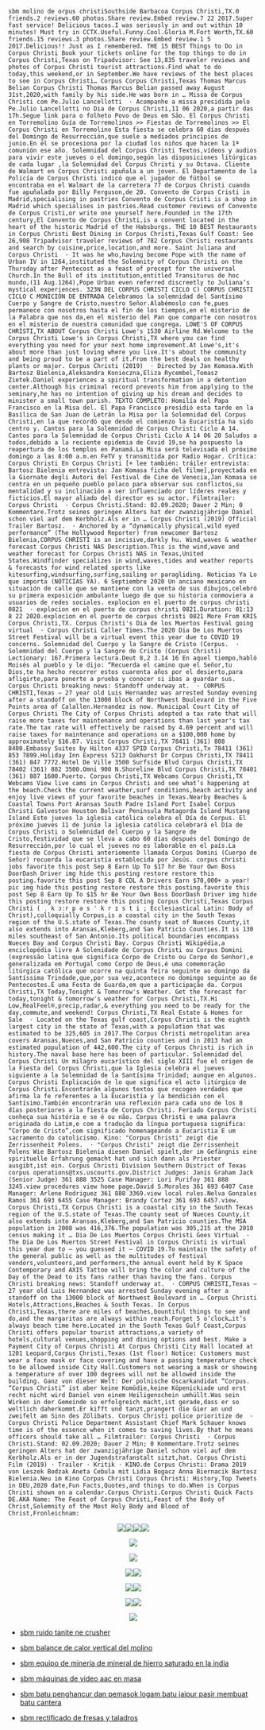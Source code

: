 
```
sbm molino de orpus christiSouthside Barbacoa Corpus Christi,TX.0 friends.2 reviews.60 photos.Share review.Embed review.7 22 2017.Super fast service! Delicious tacos.I was seriously in and out within 10 minutes! Must try in CCTX.Useful.Funny.Cool.Gloria M.Fort Worth,TX.60 friends.15 reviews.3 photos.Share review.Embed review.1 5 2017.Delicious!! Just as I remembered. THE 15 BEST Things to Do in Corpus Christi Book your tickets online for the top things to do in Corpus Christi,Texas on Tripadvisor: See 13,835 traveler reviews and photos of Corpus Christi tourist attractions.Find what to do today,this weekend,or in September.We have reviews of the best places to see in Corpus Christi… Corpus Corpus Christi,Texas Thomas Marcus Belian Corpus Christi Thomas Marcus Belian passed away August 31st,2020,with family by his side.He was born in … Missa de Corpus Christi com Pe.Julio Lancellotti  · Acompanhe a missa presidida pelo Pe.Julio Lancellotti no Dia de Corpus Christi,11 06 2020,a partir das 17h.Segue link para o folheto Povo de Deus em São. El Corpus Christi en Torremolino Guía de Torremolinos >> Fiestas de Torremolinos >> El Corpus Christi en Torremolino Esta fiesta se celebra 60 días después del Domingo de Resurrección,que suele a mediados principios de junio.En él se procesiona por la ciudad los niños que hacen la 1ª comunión ese año. Solemnidad del Corpus Christi Textos,vídeos y audios para vivir este jueves o el domingo,según las disposiciones litúrgicas de cada lugar ,la Solemnidad del Corpus Christi y su Octava. Cliente de Walmart en Corpus Christi apuñala a un joven. El Departamento de la Policía de Corpus Christi indicó que el jugador de fútbol se encontraba en el Walmart de la carretera 77 de Corpus Christi cuando fue apuñalado por Billy Ferguson,de 20. Convento de Corpus Cristi in Madrid,specialising in pastries Convento de Corpus Cristi is a shop in Madrid which specialises in pastries.Read customer reviews of Convento de Corpus Cristi,or write one yourself here.Founded in the 17th century,El Convento de Corpus Christi,is a convent located in the heart of the historic Madrid of the Habsburgs. THE 10 BEST Restaurants in Corpus Christi Best Dining in Corpus Christi,Texas Gulf Coast: See 26,908 Tripadvisor traveler reviews of 782 Corpus Christi restaurants and search by cuisine,price,location,and more. Saint Juliana and Corpus Christi  · It was he who,having become Pope with the name of Urban IV in 1264,instituted the Solemnity of Corpus Christi on the Thursday after Pentecost as a feast of precept for the universal Church.In the Bull of its institution,entitled Transiturus de hoc mundo,(11 Aug.1264),Pope Urban even referred discreetly to Juliana’s mystical experiences. 323N DEL CORPUS CHRISTI CICLO C) CORPUS CHRISTI CICLO C MONICIÓN DE ENTRADA Celebramos la solemnidad del Santísimo Cuerpo y Sangre de Cristo,nuestro Señor.Alabémoslo con fe,pues permanece con nosotros hasta el fin de los tiempos,en el misterio de la Palabra que nos da,en el misterio del Pan que comparte con nosotros en el misterio de nuestra comunidad que congrega. LOWE'S OF CORPUS CHRISTI,TX ABOUT Corpus Christi Lowe's 1530 Airline Rd.Welcome to the Corpus Christi Lowe's in Corpus Christi,TX where you can find everything you need for your next home improvement.At Lowe's,it's about more than just loving where you live.It's about the community and being proud to be a part of it.From the best deals on healthy plants or major. Corpus Christi (2019)  · Directed by Jan Komasa.With Bartosz Bielenia,Aleksandra Konieczna,Eliza Rycembel,Tomasz Zietek.Daniel experiences a spiritual transformation in a detention center.Although his criminal record prevents him from applying to the seminary,he has no intention of giving up his dream and decides to minister a small town parish. TEXTO COMPLETO: Homilía del Papa Francisco en la Misa del. El Papa Francisco presidió esta tarde en la Basílica de San Juan de Letrán la Misa por la Solemnidad del Corpus Christi,en la que recordó que desde el comienzo la Eucaristía ha sido centro y. Cantos para la Solemnidad de Corpus Christi Ciclo A 14. Cantos para la Solemnidad de Corpus Christi Ciclo A 14 06 20 Saludos a todos,debido a la reciente epidemia de Covid 19,se ha pospuesto la reapertura de los templos en Panamá.La Misa será televisada el próximo domingo a las 8:00 a.m.en FeTV y transmitida por Radio Hogar. Crítica: Corpus Christi En Corpus Christi [+ lee también: tráiler entrevista: Bartosz Bielenia entrevista: Jan Komasa ficha del filme],proyectada en la Giornate degli Autori del Festival de Cine de Venecia,Jan Komasa se centra en un pequeño pueblo polaco para observar sus conflictos,su mentalidad y su inclinación a ser influenciado por líderes reales y ficticios.El mayor aliado del director es su actor. Filmtrailer: Corpus Christi  · Corpus Christi.Stand: 02.09.2020; Dauer 2 Min; 0 Kommentare.Trotz seines geringen Alters hat der zwanzigjährige Daniel schon viel auf dem Kerbholz.Als er in … Corpus Christi (2019) Official Trailer Bartosz.  · Anchored by a “dynamically physical,wild eyed performance” (The Hollywood Reporter) from newcomer Bartosz Bielenia,CORPUS CHRISTI is an incisive,darkly hu. Wind,waves & weather forecast Corpus Christi NAS Description.This is the wind,wave and weather forecast for Corpus Christi NAS in Texas,United States.Windfinder specializes in wind,waves,tides and weather reports & forecasts for wind related sports like kitesurfing,windsurfing,surfing,sailing or paragliding. Noticias Ya Lo que importa (NOTICIAS YA). 6 Septiembre 2020 Un anciano mexicano en situación de calle que se mantiene con la venta de sus dibujos,celebró su primera exposición ambulante luego de que su historia conmoviera a usuarios de redes sociales. explocion en el puerto de corpus christi 0821  · explocion en el puerto de corpus christi 0821.Duration: 01:13 8 22 2020.explocion en el puerto de corpus christi 0821 More From KRIS Corpus Christi,TX. Corpus Christi's Dia de los Muertos Festival going virtual  · Corpus Christi Caller Times.The 2020 Dia De Los Muertos Street Festival will be a virtual event this year due to COVID 19 concerns. Solemnidad del Cuerpo y la Sangre de Cristo (Corpus.  · Solemnidad del Cuerpo y la Sangre de Cristo (Corpus Christi) Lectionary: 167.Primera lectura.Deut 8,2 3.14 16 En aquel tiempo,habló Moisés al pueblo y le dijo: “Recuerda el camino que el Señor,tu Dios,te ha hecho recorrer estos cuarenta años por el desierto,para afligirte,para ponerte a prueba y conocer si ibas a guardar sus. Corpus Christi breaking news: Standoff underway at.  · CORPUS CHRISTI,Texas — 27 year old Luis Hernandez was arrested Sunday evening after a standoff on the 13000 block of Northwest Boulevard in the Five Points area of Calallen.Hernandez is now. Municipal Court City of Corpus Christi The City of Corpus Christi adopted a tax rate that will raise more taxes for maintenance and operations than last year's tax rate.The tax rate will effectively be raised by 4.69 percent and will raise taxes for maintenance and operations on a $100,000 home by approximately $16.87. Visit Corpus Christi,TX 78411 (361) 808 8400.Embassy Suites by Hilton 4337 SPID Corpus Christi,Tx 78411 (361) 853 7899.Holiday Inn Express 5213 Oakhurst Dr Corpus Christi,TX 78411 (361) 847 7772.Hotel De Ville 3500 Surfside Blvd Corpus Christi,TX 78402 (361) 882 3500.Omni 900 N.Shoreline Blvd Corpus Christi,TX 78401 (361) 887 1600.Puerto. Corpus Christi,TX Webcams Corpus Christi,TX Webcams View live cams in Corpus Christi and see what’s happening at the beach.Check the current weather,surf conditions,beach activity and enjoy live views of your favorite beaches in Texas.Nearby Beaches & Coastal Towns Port Aransas South Padre Island Port Isabel Corpus Christi Galveston Houston Bolivar Peninsula Matagorda Island Mustang Island Este jueves la iglesia católica celebra el Día de Corpus. El próximo jueves 11 de junio la iglesia católica celebrará el Día de Corpus Christi o Solemnidad del Cuerpo y la Sangre de Cristo,festividad que se lleva a cabo 60 días después del Domingo de Resurrección,por lo cual el jueves no es laborable en el país.La fiesta de Corpus Christi anteriomente llamada Corpus Domini (Cuerpo de Señor) recuerda la eucaristía establecida por Jesús. corpus christi jobs favorite this post Sep 8 Earn Up To $17 hr Be Your Own Boss DoorDash Driver img hide this posting restore restore this posting.favorite this post Sep 8 CDL A Drivers Earn $70,000+ a year! pic img hide this posting restore restore this posting.favorite this post Sep 8 Earn Up To $15 hr Be Your Own Boss DoorDash Driver img hide this posting restore restore this posting Corpus Christi,Texas Corpus Christi ( ˌ k ɔːr p ə s ˈ k r ɪ s t i ; Ecclesiastical Latin: Body of Christ),colloquially Corpus,is a coastal city in the South Texas region of the U.S.state of Texas.The county seat of Nueces County,it also extends into Aransas,Kleberg,and San Patricio Counties.It is 130 miles southeast of San Antonio.Its political boundaries encompass Nueces Bay and Corpus Christi Bay. Corpus Christi Wikipédia,a enciclopédia livre A Solenidade de Corpus Christi ou Corpus Domini (expressão latina que significa Corpo de Cristo ou Corpo do Senhor),e generalizada em Portugal como Corpo de Deus,é uma comemoração litúrgica católica que ocorre na quinta feira seguinte ao domingo da Santíssima Trindade,que,por sua vez,acontece no domingo seguinte ao de Pentecostes.É uma Festa de Guarda,em que a participação da. Corpus Christi,TX Today,Tonight & Tomorrow's Weather. Get the forecast for today,tonight & tomorrow's weather for Corpus Christi,TX.Hi Low,RealFeel®,precip,radar,& everything you need to be ready for the day,commute,and weekend! Corpus Christi,TX Real Estate & Homes for Sale  · Located on the Texas gulf coast,Corpus Christi is the eighth largest city in the state of Texas,with a population that was estimated to be 325,605 in 2017.The Corpus Christi metropolitan area covers Aransas,Nueces,and San Patricio counties and in 2013 had an estimated population of 442,600.The city of Corpus Christi is rich in history.The naval base here has been of particular. Solemnidad del Corpus Christi Un milagro eucarístico del siglo XIII fue el origen de la Fiesta del Corpus Christi,que la Iglesia celebra el jueves siguiente a la Solemnidad de la Santísima Trinidad; aunque en algunos. Corpus Christi Explicación de lo que significa el acto litúrgico de Corpus Christi.Encontrarán algunos textos que recogen verdades que afirma la fe referentes a la Eucaristía y la bendición con el Santísimo.También encontrarán una reflexión para cada uno de los 8 días posteriores a la fiesta de Corpus Christi. Feriado Corpus Christi conheça sua história e se é ou não. Corpus Christi e uma palavra originada do Latim,e com a tradução da língua portuguesa significa: “Corpo de Cristo”,com significado homenageando a Eucaristia E um sacramento do catolicismo. Kino: "Corpus Christi" zeigt die Zerrissenheit Polens.  · "Corpus Christi" zeigt die Zerrissenheit Polens Wie Bartosz Bielenia diesen Daniel spielt,der im Gefängnis eine spirituelle Erfahrung gemacht hat und sich dann als Priester ausgibt,ist ein. Corpus Christi Division Southern District of Texas corpus operations@txs.uscourts.gov.District Judges: Janis Graham Jack (Senior Judge) 361 888 3525 Case Manager: Lori Purifoy 361 888 3245.view procedures view home page.David S.Morales 361 693 6407 Case Manager: Arlene Rodriguez 361 888 3369.view local rules.Nelva Gonzales Ramos 361 693 6455 Case Manager: Brandy Cortez 361 693 6457.view. Corpus Christi,TX Corpus Christi is a coastal city in the South Texas region of the U.S.state of Texas.The county seat of Nueces County,it also extends into Aransas,Kleberg,and San Patricio counties.The MSA population in 2008 was 416,376.The population was 305,215 at the 2010 census making it … Dia De Los Muertos Corpus Christi Goes Virtual  · The Dia De Los Muertos Street Festival in Corpus Christi is virtual this year due to — you guessed it — COVID 19.To maintain the safety of the general public as well as the multitudes of festival vendors,volunteers,and performers,the annual event held by K Space Contemporary and AXIS Tattoo will bring the color and culture of the Day of the Dead to its fans rather than having the fans. Corpus Christi breaking news: Standoff underway at.  · CORPUS CHRISTI,Texas — 27 year old Luis Hernandez was arrested Sunday evening after a standoff on the 13000 block of Northwest Boulevard in … Corpus Christi Hotels,Attractions,Beaches & South Texas. In Corpus Christi,Texas,there are miles of beaches,bountiful things to see and do,and the margaritas are always within reach.Forget 5 o’clock…it’s always beach time here.Located in the South Texas Gulf Coast,Corpus Christi offers popular tourist attractions,a variety of hotels,cultural venues,shopping and dining options and best. Make a Payment City of Corpus Christi At Corpus Christi City Hall located at 1201 Leopard,Corpus Christi,Texas (1st floor) Notice: Customers must wear a face mask or face covering and have a passing temperature check to be allowed inside City Hall.Customers not wearing a mask or showing a temperature of over 100 degrees will not be allowed inside the building. Ganz von dieser Welt: Der polnische Oscarkandidat “Corpus. “Corpus Christi” ist aber keine Komödie,keine Köpenickiade und erst recht nicht wird Daniel von einem Heiligenschein umhüllt.Was sein Wirken in der Gemeinde so erfolgreich macht,ist gerade,dass er so weltlich daherkommt.Er kifft und tanzt,prangert die Gier an und zweifelt am Sinn des Zölibats. Corpus Christi police prioritize de  · Corpus Christi Police Department Assistant Chief Mark Schauer knows time is of the essence when it comes to saving lives.By that he means officers should take all … Filmtrailer: Corpus Christi  · Corpus Christi.Stand: 02.09.2020; Dauer 2 Min; 0 Kommentare.Trotz seines geringen Alters hat der zwanzigjährige Daniel schon viel auf dem Kerbholz.Als er in der Jugendstrafanstalt sitzt,hat. Corpus Christi Film (2019) · Trailer · Kritik · KINO.de Corpus Christi: Drama 2019 von Leszek Bodzak Aneta Cebula mit Lidia Bogacz Anna Biernacik Bartosz Bielenia.Neu im Kino Corpus Christi Corpus Christi: History,Top Tweets in DEU,2020 date,Fun Facts,Quotes,and things to do.When is Corpus Christi shown on a calendar.Corpus Christi.Corpus Christi Quick Facts DE.AKA Name: The Feast of Corpus Christi,Feast of the Body of Christ,Solemnity of the Most Holy Body and Blood of Christ,Fronleichnam: 
```

<div align="center">

<a href="https://es-mill.shibang-china.com/github&k=sbm+molino+de+orpus+christi"><img src="https://static.shibang-china.com/es/mill/index.jpg"></a><a href="https://es-mill.shibang-china.com/materials.htmlgithub&k=sbm+molino+de+orpus+christi"><img src="https://static.shibang-china.com/es/mill/materials.jpg"></a><a href="https://es-mill.shibang-china.com/about.htmlgithub&k=sbm+molino+de+orpus+christi"><img src="https://static.shibang-china.com/es/mill/about.jpg"></a><a href="https://es-mill.shibang-china.com/contact.htmlgithub&k=sbm+molino+de+orpus+christi"><img src="https://static.shibang-china.com/es/mill/contact.jpg"></a>

<a href="https://es-mill.shibang-china.com/github&k=sbm+molino+de+orpus+christi"><img src="https://static.shibang-china.com/es/mill/banner.jpg"></a>

<a href="https://swt.shibang-china.com/github&k=sbm+molino+de+orpus+christi"><img src="https://static.shibang-china.com/es/mill/chat.jpg"></a>

<a href="https://es-mill.shibang-china.com/products/vertical-roller-mill.htmlgithub&k=sbm+molino+de+orpus+christi"><img src="https://static.shibang-china.com/es/mill/vertical.jpg"></a><a href="https://es-mill.shibang-china.com/products/raymond-mill.htmlgithub&k=sbm+molino+de+orpus+christi"><img src="https://static.shibang-china.com/es/mill/raymond.jpg"></a>

<a href="https://es-mill.shibang-china.com/products/ultrafine-grinding-mill.htmlgithub&k=sbm+molino+de+orpus+christi"><img src="https://static.shibang-china.com/es/mill/ultrafine.jpg"></a><a href="https://es-mill.shibang-china.com/products/trapezium-grinding-mill.htmlgithub&k=sbm+molino+de+orpus+christi"><img src="https://static.shibang-china.com/es/mill/trapezium.jpg"></a>

<a href="https://es-mill.shibang-china.com/products/ball-mill.htmlgithub&k=sbm+molino+de+orpus+christi"><img src="https://static.shibang-china.com/es/mill/ball.jpg"></a><a href="https://es-mill.shibang-china.com/products/hammer-mill.htmlgithub&k=sbm+molino+de+orpus+christi"><img src="https://static.shibang-china.com/es/mill/hammer.jpg"></a>

<a href="https://swt.shibang-china.com/github&k=sbm+molino+de+orpus+christi"><img src="https://static.shibang-china.com/es/mill/case.jpg"></a>

</div>


* [sbm ruido tanite ne crusher](sbm%20ruido%20tanite%20ne%20crusher.md)

* [sbm balance de calor vertical del molino](sbm%20balance%20de%20calor%20vertical%20del%20molino.md)

* [sbm equipo de minería de mineral de hierro saturado en la india](sbm%20equipo%20de%20miner%C3%ADa%20de%20mineral%20de%20hierro%20saturado%20en%20la%20india.md)

* [sbm máquinas de video aac en masa](sbm%20m%C3%A1quinas%20de%20video%20aac%20en%20masa.md)

* [sbm batu penghancur dan pemasok logam batu jaipur pasir membuat batu cantera](sbm%20batu%20penghancur%20dan%20pemasok%20logam%20batu%20jaipur%20pasir%20membuat%20batu%20cantera.md)

* [sbm rectificado de fresas y taladros](sbm%20rectificado%20de%20fresas%20y%20taladros.md)